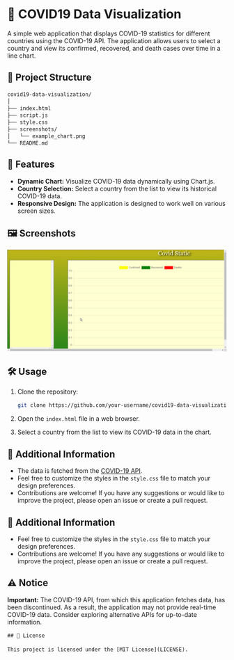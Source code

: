 
# 🦠 COVID19 Data Visualization

A simple web application that displays COVID-19 statistics for different countries using the COVID-19 API. The application allows users to select a country and view its confirmed, recovered, and death cases over time in a line chart.

## 📄 Project Structure

```
covid19-data-visualization/
│
├── index.html
├── script.js
├── style.css
├── screenshots/
│   └── example_chart.png
└── README.md
```


## 🚀 Features

- **Dynamic Chart:** Visualize COVID-19 data dynamically using Chart.js.
- **Country Selection:** Select a country from the list to view its historical COVID-19 data.
- **Responsive Design:** The application is designed to work well on various screen sizes.

## 🖼️ Screenshots

![Example Chart](screenshots/exampleChart.png)

## 🛠️ Usage

1. Clone the repository:

    ```bash
    git clone https://github.com/your-username/covid19-data-visualization.git
    ```

2. Open the `index.html` file in a web browser.

3. Select a country from the list to view its COVID-19 data in the chart.

## 📝 Additional Information

- The data is fetched from the [COVID-19 API](https://covid19api.com/).
- Feel free to customize the styles in the `style.css` file to match your design preferences.
- Contributions are welcome! If you have any suggestions or would like to improve the project, please open an issue or create a pull request.

## 📝 Additional Information

- Feel free to customize the styles in the `style.css` file to match your design preferences.
- Contributions are welcome! If you have any suggestions or would like to improve the project, please open an issue or create a pull request.

## ⚠️ Notice

**Important:** The COVID-19 API, from which this application fetches data, has been discontinued. As a result, the application may not provide real-time COVID-19 data. Consider exploring alternative APIs for up-to-date information.

```
## 📄 License

This project is licensed under the [MIT License](LICENSE).
```
